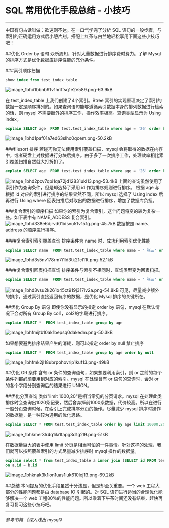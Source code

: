 # SQL 常用优化手段总结 - 小技巧

---

中国有句古话叫做：欲速则不达。在一口气学完了分析 SQL 语句的一般步骤，与索引的正确运用方式后小憩片刻。搭配上红茶与白兰地轻松享用下面这些小技巧吧！

##优化 Order by 语句
众所周知，针对大量数据进行排序费时费力。了解 Mysql 的排序方式是优化数据库排序性能的充分条件。

###索引顺序扫描
```sql
show index from test_index_table
```
![image_1bhd1bbnb91v1hn1fsq1e2e589.png-63.9kB][1]

在 test_index_table 上我们创建了4个索引。Btree 索引的实现原理决定了索引的数据一定是顺序排列的。如果查询语句能够遵循索引数据本身的排列数据进行检索的话，则 mysql 不需要额外的排序工作，操作效率极高。查询类型显示为 Using index。

```sql
explain SELECT age  FROM test.test_index_table where age = '26' order by age 
```
![image_1bhd1paf01a7ed63slho0qcem.png-50.2kB][2]

###filesort 排序
若碰巧你无法使用索引覆盖扫描，mysql 会将取得的数据在内存中，或者硬盘上对数据进行分块后排序。由于多了一次排序工作，处理效率相比索引覆盖扫描自然就大打折扣了。
```sql
explain SELECT age  FROM test.test_index_table where age = '26' order by id 

```
![image_1bhd2pcv7qpi1qa72jd12831ukl13.png-53.4kB][3]
上面的查询虽然使用了索引作为查询条件，但是却选择了采用 id 作为排序规则进行排序。
根据 age 与根据 id 对应的索引进行排序的结果显然不同，所以 mysql 选择了 Using index 后再进行 Using where 回表扫描后对取出的数据进行排序，增加了数据库负担。

###复合索引的顺序扫描
如果你的索引为复合索引，这个问题将变的较为复杂一些。如下表中有 NAME_ADDESS 复合索引。
![image_1bhd338e6djrvd01idsvu51v151g.png-45.7kB][4] 数据按照 name、address 的顺序进行排序。

####复合索引索引覆盖查询
排序条件为 name 时，成功利用索引优化性能
```sql
explain SELECT name  FROM test.test_index_table where name = ' 张三' order by  name
```
![image_1bhd3s5nv178rm7i1ld3tk21cl11t.png-52.1kB][5]

####复合索引回表扫描查询
排序条件与索引不相同时，查询类型变为回表扫描。
```sql
explain SELECT name  FROM test.test_index_table where name = ' 张三' order by  address
```
![image_1bhd3vsu2k261o45ct919j317lv2a.png-54.8kB][6]
可见，尽量减少额外的排序，通过索引直接返回有序的数据，是优化 Mysql 排序的关键所在。


##优化 Group By 语句
即使你没有显示的指定 order by 语句，mysql 在默认情况下会对所有 Group By col1，col2的字段进行排序。
```sql
explain SELECT *  FROM test_index_table group by age 
```
![image_1bhfmijtb10ak1bepsq0dakedm.png-50.3kB][7]

如果想要避免排序结果产生的消耗，则可以指定 order by null 禁止排序
```sql
explain SELECT *  FROM test_index_table group by age order by null
```
![image_1bhfmk2jl18ubrpohovrip1kuf13.png-49kB][8]


##优化 OR 条件 
含有 or 条件的查询语句，如果想要利用索引，则 or 之前的每个条件列都必须要用到对应的索引。mysql 在处理含有 or 语句的查询时，会对 or 的各个字段分别查询后的结果进行 UNION。

##优化分页查询
类似"limit 1000,20"是相当常见的分页请求。mysql 在处理此类排序时会查询出1020条记录，然后舍弃掉前1000条数据，代价较高。所以在进行一般分页查询时候，在索引上完成排序分页的操作。尽量减少 mysql 排序时操作的数据量，是一种较为通用的优化思路。

```sql
explain SELECT * FROM test.test_index_table order by age limit 10000,20
```
![image_1bhkmer3lr4q1ila1tapg3d1g2l9.png-51kB][9]

在数据量巨大的表中使用 limit 分页是相当可怕的一件事情。针对这样的处理，我们就可以按照覆盖索引的方式尽量减少排序时 mysql 操作的数据量。

```sql
explain select * from test_index_table a inner join (SELECT id FROM test.test_index_table order by id limit 10000,20) b
on a.id = b.id
```
![image_1bhknak3k1ion1uas1iuk610lej13.png-69.2kB][10]


##总结
本问提及的优化手段虽然十分浅显，但是却至关重要。一个 web 工程大部分的性能问题都是由 database IO 引起的。对 SQL 语句进行适当的合理优化能够解决一个 web 工程80%的性能问题。所以乘着下午茶时间还没有结束，赶快再复习复习这些小技巧吧。

---
*参考书籍*
*《深入浅出 mysql》*




  [1]: http://static.zybuluo.com/mikumikulch/bf4ifvp3ybv0zx3w6wn6wdt3/image_1bhd1bbnb91v1hn1fsq1e2e589.png
  [2]: http://static.zybuluo.com/mikumikulch/lu0dbk9im9j3dzwcybrtveos/image_1bhd1paf01a7ed63slho0qcem.png
  [3]: http://static.zybuluo.com/mikumikulch/93spq2fq4dvpjrwi562vhal7/image_1bhd2pcv7qpi1qa72jd12831ukl13.png
  [4]: http://static.zybuluo.com/mikumikulch/x3k5lm48scquuuarg622i7y9/image_1bhd338e6djrvd01idsvu51v151g.png
  [5]: http://static.zybuluo.com/mikumikulch/goe5asm6o973zgs9qivli4pz/image_1bhd3s5nv178rm7i1ld3tk21cl11t.png
  [6]: http://static.zybuluo.com/mikumikulch/eb4y309eybycpzqckwzipu2c/image_1bhd3vsu2k261o45ct919j317lv2a.png
  [7]: http://static.zybuluo.com/mikumikulch/llkjyfplzuxj74divd2ejs52/image_1bhfmijtb10ak1bepsq0dakedm.png
  [8]: http://static.zybuluo.com/mikumikulch/lj8ue1r5q3nfmvcca8fvu8z8/image_1bhfmk2jl18ubrpohovrip1kuf13.png
  [9]: http://static.zybuluo.com/mikumikulch/76xzm5psgz9f31ygbjpfsv56/image_1bhkmer3lr4q1ila1tapg3d1g2l9.png
  [10]: http://static.zybuluo.com/mikumikulch/pkoun1q19wbxccetkfwhk8lb/image_1bhknak3k1ion1uas1iuk610lej13.png